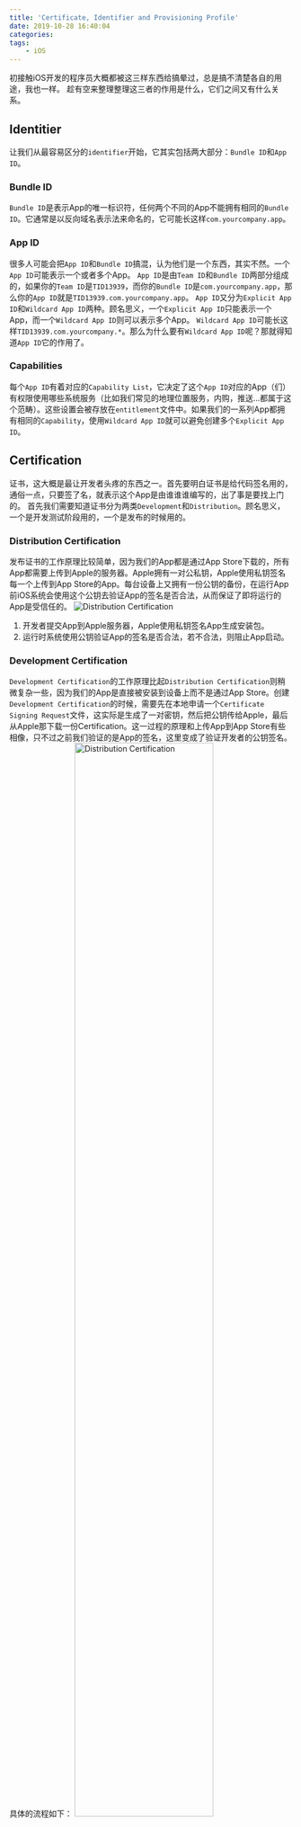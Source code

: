 ```yaml
---
title: 'Certificate, Identifier and Provisioning Profile'
date: 2019-10-28 16:40:04
categories:
tags:
    - iOS
---
```

初接触iOS开发的程序员大概都被这三样东西给搞晕过，总是搞不清楚各自的用途，我也一样。
趁有空来整理整理这三者的作用是什么，它们之间又有什么关系。
<!-- more -->
## Identitier
让我们从最容易区分的`identifier`开始，它其实包括两大部分：`Bundle ID`和`App ID`。

### Bundle ID
`Bundle ID`是表示App的唯一标识符，任何两个不同的App不能拥有相同的`Bundle ID`。它通常是以反向域名表示法来命名的，它可能长这样`com.yourcompany.app`。

### App ID
很多人可能会把`App ID`和`Bundle ID`搞混，认为他们是一个东西，其实不然。一个`App ID`可能表示一个或者多个App。
`App ID`是由`Team ID`和`Bundle ID`两部分组成的，如果你的`Team ID`是`TID13939`，而你的`Bundle ID`是`com.yourcompany.app`，那么你的`App ID`就是`TID13939.com.yourcompany.app`。
`App ID`又分为`Explicit App ID`和`Wildcard App ID`两种。顾名思义，一个`Explicit App ID`只能表示一个App，而一个`Wildcard App ID`则可以表示多个App。
`Wildcard App ID`可能长这样`TID13939.com.yourcompany.*`。那么为什么要有`Wildcard App ID`呢？那就得知道`App ID`它的作用了。

### Capabilities
每个`App ID`有着对应的`Capability List`，它决定了这个`App ID`对应的App（们）有权限使用哪些系统服务（比如我们常见的地理位置服务，内购，推送...都属于这个范畴）。这些设置会被存放在`entitlement`文件中。如果我们的一系列App都拥有相同的`Capability`，使用`Wildcard App ID`就可以避免创建多个`Explicit App ID`。

## Certification
证书，这大概是最让开发者头疼的东西之一。首先要明白证书是给代码签名用的，通俗一点，只要签了名，就表示这个App是由谁谁谁编写的，出了事是要找上门的。
首先我们需要知道证书分为两类`Development`和`Distribution`。顾名思义，一个是开发测试阶段用的，一个是发布的时候用的。

### Distribution Certification
发布证书的工作原理比较简单，因为我们的App都是通过App Store下载的，所有App都需要上传到Apple的服务器。Apple拥有一对公私钥，Apple使用私钥签名每一个上传到App Store的App。每台设备上又拥有一份公钥的备份，在运行App前iOS系统会使用这个公钥去验证App的签名是否合法，从而保证了即将运行的App是受信任的。
<img src="diagram.001.png" alt="Distribution Certification">
1. 开发者提交App到Apple服务器，Apple使用私钥签名App生成安装包。
2. 运行时系统使用公钥验证App的签名是否合法，若不合法，则阻止App启动。

### Development Certification
`Development Certification`的工作原理比起`Distribution Certification`则稍微复杂一些，因为我们的App是直接被安装到设备上而不是通过App Store。创建`Development Certification`的时候，需要先在本地申请一个`Certificate Signing Request`文件，这实际是生成了一对密钥，然后把公钥传给Apple，最后从Apple那下载一份Certification。这一过程的原理和上传App到App Store有些相像，只不过之前我们验证的是App的签名，这里变成了验证开发者的公钥签名。具体的流程如下：
<img src="diagram.002.png" alt="Distribution Certification" width="70%" height="70%">

1. 我们在本地申请`Certificate Signing Request`并把*Pub<sub>m</sub>*上传给Apple。
2. Apple使用*Pri<sub>A</sub>*签名*Pub<sub>m</sub>*，获得一份证书，这份证书包含*Signature(Pub<sub>m</sub>)*和*Pub<sub>m</sub>*。
3. 使用*Pri<sub>m</sub>*签名App获得*Signature(App)*，连同`2`中生成的证书和App一起打包成IPA文件。
4. Device上打开App时，系统使用*Pub<sub>A</sub>*验证证书，验证成功则表明*Pub<sub>m</sub>*是受Apple信任的。
5. 使用受信任的*Pub<sub>m</sub>*去验证*Signature(App)*，确保它是由*Pri<sub>m</sub>*签名的。

这样一来，就间接的验证了App是被Apple所信任的。

## Provisioning Profile
除了证书之外，最后的安装包还会包含`entitlement`，`App ID`，如果是Development的安装包，那么还会包含`Device ID`s。Apple把这些文件的集合称之为`Provisioning Profile`。它最后会以`embeded.mobileprovision`存在于`IPA`文件内。
<img src="image.png" alt="Provisioning Profile">

### Development Provisioning Profile
`Development Provisioning Profile`的工作原理和`Development Certification`有些相像，可以理解成Provisioning Profile只是往里面多添加了一部分数据。
<img src="diagram.003.png" alt="Distribution Certification" width="70%" height="70%">

1. 我们在本地申请`Certificate Signing Request`并把*Pub<sub>m</sub>*上传给Apple。
2. Apple使用*Pri<sub>A</sub>*签名*Pub<sub>m</sub>*，获得一份证书*Cert*，这份证书包含*Signature(Pub<sub>m</sub>)*和*Pub<sub>m</sub>*。
3. Apple使用*Pri<sub>A</sub>*签名*Cert*，*Entitlement*，*App ID*以及*Device ID*s，获得Provisioning Profile*PP*。
4. 使用*Pri<sub>m</sub>*签名App获得*Signature(App)*，连同*PP*和App一起打包成IPA文件。
5. Device上打开App时，系统使用*Pub<sub>A</sub>*验证*PP*，验证成功后再验证*PP*里的证书*Cert*。
6. 使用证书中的*Pub<sub>m</sub>*验证*Signature(App)*。

### Distribution Provisioning Profile
`Distribution Provisioning Profile`有多种类型的`Provisioniong Profile`
- Ad Hoc
- In House
- App Store

`Ad Hoc`和`In House`的流程和Development的原理是差不多的。`App Store`的工作原理比较简单，和上面讲的差不多，因为可以直接使用私钥对App进行签名。[这里](https://wereadteam.github.io/2017/03/13/Signature/)有详细的说明
> 而 AppStore 的签名验证方式有些不一样，前面我们说到最简单的签名方式，苹果在后台直接用私钥签名 App 就可以了，实际上苹果确实是这样做的，如果去下载一个 AppStore 的安装包，会发现它里面是没有 embedded.mobileprovision 文件的，也就是它安装和启动的流程是不依赖这个文件，验证流程也就跟上述几种类型不一样了。

> 据猜测，因为上传到 AppStore 的包苹果会重新对内容加密，原来的本地私钥签名就没有用了，需要重新签名，从 AppStore 下载的包苹果也并不打算控制它的有效期，不需要内置一个 embedded.mobileprovision 去做校验，直接在苹果用后台的私钥重新签名，iOS 安装时用本地公钥验证 App 签名就可以了。

> 那为什么发布 AppStore 的包还是要跟开发版一样搞各种证书和 Provisioning Profile？猜测因为苹果想做统一管理，Provisioning Profile 里包含一些权限控制，AppID 的检验等，苹果不想在上传 AppStore 包时重新用另一种协议做一遍这些验证，就不如统一把这部分放在 Provisioning Profile 里，上传 AppStore 时只要用同样的流程验证这个 Provisioning Profile 是否合法就可以了。

> 所以 App 上传到 AppStore 后，就跟你的 证书 / Provisioning Profile 都没有关系了，无论他们是否过期或被废除，都不会影响 AppStore 上的安装包。


## Reference
[iOS App 签名的原理](https://wereadteam.github.io/2017/03/13/Signature/)
[逆向Appstore应用（二）](https://www.jianshu.com/p/f42073b4bea1)
[iOS - How to Create a Provisioning Profile](https://customersupport.doubledutch.me/hc/en-us/articles/229496268-iOS-How-to-Create-a-Provisioning-Profile)